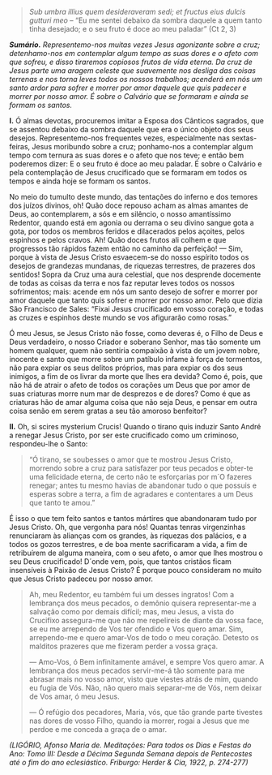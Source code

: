 > *Sub umbra illius quem desideraveram sedi; et fructus eius dulcis gutturi meo* – “Eu me sentei debaixo da sombra daquele a quem tanto tinha desejado; e o seu fruto é doce ao meu paladar” (Ct 2, 3)

***Sumário.** Representemo-nos muitas vezes Jesus agonizante sobre a cruz; detenhamo-nos em contemplar algum tempo as suas dores e o afeto com que sofreu, e disso tiraremos copiosos frutos de vida eterna. Da cruz de Jesus parte uma aragem celeste que suavemente nos desliga das coisas terrenas e nos torna leves todos os nossos trabalhos; acenderá em nós um santo ardor para sofrer e morrer por amor daquele que quis padecer e morrer por nosso amor. É sobre o Calvário que se formaram e ainda se formam os santos.*

**I.** Ó almas devotas, procuremos imitar a Esposa dos Cânticos sagrados, que se assentou debaixo da sombra daquele que era o único objeto dos seus desejos. Representemo-nos frequentes vezes, especialmente nas sextas-feiras, Jesus moribundo sobre a cruz; ponhamo-nos a contemplar algum tempo com ternura as suas dores e o afeto que nos teve; e então bem poderemos dizer: E o seu fruto é doce ao meu paladar. É sobre o Calvário e pela contemplação de Jesus crucificado que se formaram em todos os tempos e ainda hoje se formam os santos.

No meio do tumulto deste mundo, das tentações do inferno e dos temores dos juízos divinos, oh! Quão doce repouso acham as almas amantes de Deus, ao contemplarem, a sós e em silêncio, o nosso amantíssimo Redentor, quando está em agonia ou derrama o seu divino sangue gota a gota, por todos os membros feridos e dilacerados pelos açoites, pelos espinhos e pelos cravos. Ah! Quão doces frutos ali colhem e que progressos tão rápidos fazem então no caminho da perfeição! — Sim, porque à vista de Jesus Cristo esvaecem-se do nosso espírito todos os desejos de grandezas mundanas, de riquezas terrestres, de prazeres dos sentidos! Sopra da Cruz uma aura celestial, que nos desprende docemente de todas as coisas da terra e nos faz reputar leves todos os nossos sofrimentos; mais: acende em nós um santo desejo de sofrer e morrer por amor daquele que tanto quis sofrer e morrer por nosso amor. Pelo que dizia São Francisco de Sales: “Fixai Jesus crucificado em vosso coração, e todas as cruzes e espinhos deste mundo se vos afigurarão como rosas.”

Ó meu Jesus, se Jesus Cristo não fosse, como deveras é, o Filho de Deus e Deus verdadeiro, o nosso Criador e soberano Senhor, mas tão somente um homem qualquer, quem não sentiria compaixão à vista de um jovem nobre, inocente e santo que morre sobre um patíbulo infame à força de tormentos, não para expiar os seus delitos próprios, mas para expiar os dos seus inimigos, a fim de os livrar da morte que lhes era devida? Como é, pois, que não há de atrair o afeto de todos os corações um Deus que por amor de suas criaturas morre num mar de desprezos e de dores? Como é que as criaturas hão de amar alguma coisa que não seja Deus, e pensar em outra coisa senão em serem gratas a seu tão amoroso benfeitor?

**II.** Oh, si scires mysterium Crucis! Quando o tirano quis induzir Santo André a renegar Jesus Cristo, por ser este crucificado como um criminoso, respondeu-lhe o Santo:

> “Ó tirano, se soubesses o amor que te mostrou Jesus Cristo, morrendo sobre a cruz para satisfazer por teus pecados e obter-te uma felicidade eterna, de certo não te esforçarias por m´O fazeres renegar; antes tu mesmo havias de abandonar tudo o que possuis e esperas sobre a terra, a fim de agradares e contentares a um Deus que tanto te amou.”

É isso o que tem feito santos e tantos mártires que abandonaram tudo por Jesus Cristo. Oh, que vergonha para nós! Quantas tenras virgenzinhas renunciaram às alianças com os grandes, às riquezas dos palácios, e a todos os gozos terrestres, e de boa mente sacrificaram a vida, a fim de retribuírem de alguma maneira, com o seu afeto, o amor que lhes mostrou o seu Deus crucificado! D´onde vem, pois, que tantos cristãos ficam insensíveis à Paixão de Jesus Cristo? É porque pouco consideram no muito que Jesus Cristo padeceu por nosso amor.

> Ah, meu Redentor, eu também fui um desses ingratos! Com a lembrança dos meus pecados, o demônio quisera representar-me a salvação como por demais difícil; mas, meu Jesus, a vista do Crucifixo assegura-me que não me repelireis de diante da vossa face, se eu me arrependo de Vos ter ofendido e Vos quero amar. Sim, arrependo-me e quero amar-Vos de todo o meu coração. Detesto os malditos prazeres que me fizeram perder a vossa graça.
>
> — Amo-Vos, ó Bem infinitamente amável, e sempre Vos quero amar. A lembrança dos meus pecados servir-me-á tão somente para me abrasar mais no vosso amor, visto que viestes atrás de mim, quando eu fugia de Vós. Não, não quero mais separar-me de Vós, nem deixar de Vos amar, ó meu Jesus.
>
> — Ó refúgio dos pecadores, Maria, vós, que tão grande parte tivestes nas dores de vosso Filho, quando ia morrer, rogai a Jesus que me perdoe e me conceda a graça de o amar.

*(LIGÓRIO, Afonso Maria de. Meditações: Para todos os Dias e Festas do Ano: Tomo III: Desde a Décima Segunda Semana depois de Pentecostes até o fim do ano eclesiástico. Friburgo: Herder & Cia, 1922, p. 274-277)*
